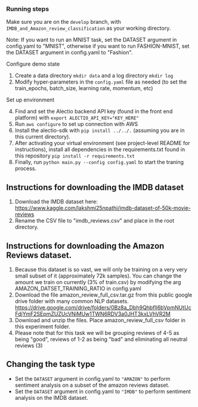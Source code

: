 ### Running steps

Make sure you are on the `develop` branch, with `IMDB_and_Amazon_review_classification` as your working directory. 

Note: If you want to run an MNIST task, set the DATASET argument in config.yaml to "MNIST", 
otherwise if you want to run FASHION-MNIST, set the DATASET argument in config.yaml to "Fashion". 

Configure demo state
1. Create a data directory `mkdir data` and a log directory `mkdir log`
3. Modify hyper-parameters in the `config.yaml` file as needed (to set the train_epochs, batch_size, learning rate, momentum, etc)

Set up environment

4. Find and set the Alectio backend API key (found in the front end platform) with `export ALECTIO_API_KEY="KEY_HERE"`
5. Run `aws configure` to set up connection with AWS
6. Install the alectio-sdk with `pip install ../../.` (assuming you are in this current directory).
7. After activating your virtual environment (see project-level README for instructions), install all dependencies in the requirements.txt found in this repository `pip install -r requirements.txt`
8. Finally, run `python main.py --config config.yaml` to start the traning process. 

## Instructions for downloading the IMDB dataset
1. Download the IMDB dataset here: https://www.kaggle.com/lakshmi25npathi/imdb-dataset-of-50k-movie-reviews
2. Rename the CSV file to "imdb_reviews.csv" and place in the root directory. 

## Instructions for downloading the Amazon Reviews dataset. 
1. Because this dataset is so vast, we will only be training on a very very small subset of it (approximately 72k samples). You can change the amount we train on currently (3% of train.csv) by modifying the arg AMAZON_DATSET_TRAINING_RATIO in config.yaml
2. Download the file amazon_review_full_csv.tar.gz from this public google drive folder with many common NLP datasets. 
https://drive.google.com/drive/folders/0Bz8a_Dbh9Qhbfll6bVpmNUtUcFdjYmF2SEpmZUZUcVNiMUw1TWN6RDV3a0JHT3kxLVhVR2M
3. Download and unzip the files. Place amazon_review_full_csv folder in this experiment folder.
4. Please note that for this task we will be grouping reviews of 4-5 as being "good", reviews of 1-2 as being "bad" and eliminating all neutral reviews (3)

## Changing the task type
- Set the `DATASET` argument in config.yaml to `"AMAZON"` to perform sentiment analysis on a subset of the amazon reviews dataset.
- Set the `DATASET` argument in config.yaml to `"IMDB"` to perform sentiment analysis on the IMDB dataset.